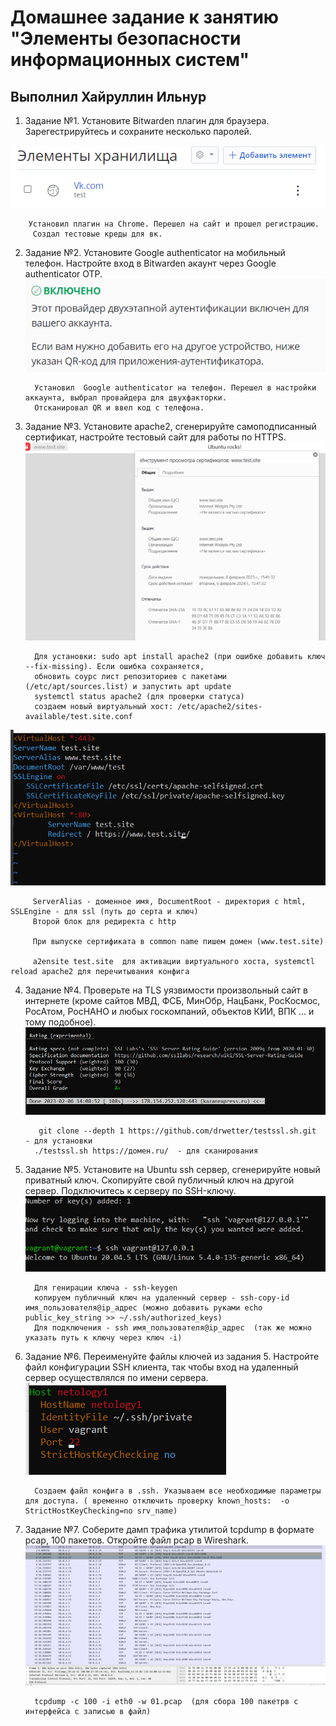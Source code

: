 # Домашнее задание к занятию "Элементы безопасности информационных систем"

## Выполнил Хайруллин Ильнур

1. Задание №1.
Установите Bitwarden плагин для браузера. Зарегестрируйтесь и сохраните несколько паролей.

![test_key](img/test_key.png)

        Установил плагин на Chrome. Перешел на сайт и прошел регистрацию.
         Создал тестовые креды для вк.

2. Задание №2.
Установите Google authenticator на мобильный телефон. Настройте вход в Bitwarden акаунт через Google authenticator OTP.
![2step](img/2step.png)

         Установил  Google authenticator на телефон. Перешел в настройки аккаунта, выбрал провайдера для двухфакторки.
         Отсканировал QR и ввел код с телефона.

3. Задание №3.
Установите apache2, сгенерируйте самоподписанный сертификат, настройте тестовый сайт для работы по HTTPS.
![ssl](img/ssl.png)
         
         Для установки: sudo apt install apache2 (при ошибке добавить ключ --fix-missing). Если ошибка сохраняется,
         обновить соурс лист репозиториев с пакетами (/etc/apt/sources.list) и запустить apt update
         systemctl status apache2 (для проверки статуса)
         создаем новый виртуальный хост: /etc/apache2/sites-available/test.site.conf

![conf_site](img/conf_site.png)

         ServerAlias - доменное имя, DocumentRoot - директория с html, SSLEngine - для ssl (путь до серта и ключ)
         Второй блок для редиректа с http

         При выпуске сертификата в common name пишем домен (www.test.site)

         a2ensite test.site  для активации виртуального хоста, systemctl reload apache2 для перечитывания конфига

4. Задание №4.
Проверьте на TLS уязвимости произвольный сайт в интернете (кроме сайтов МВД, ФСБ, МинОбр, НацБанк, РосКосмос, РосАтом, РосНАНО и любых госкомпаний, объектов КИИ, ВПК ... и тому подобное).
![scan](img/scan.png)
         
          git clone --depth 1 https://github.com/drwetter/testssl.sh.git  - для установки
         ./testssl.sh https://домен.ru/  - для сканирования

5. Задание №5.
Установите на Ubuntu ssh сервер, сгенерируйте новый приватный ключ. Скопируйте свой публичный ключ на другой сервер. Подключитесь к серверу по SSH-ключу.
![ssh_key](img/ssh_key.png)

         Для генирации ключа - ssh-keygen 
         копируем публичный ключ на удаленный сервер - ssh-copy-id имя_пользователя@ip_адрес (можно добавить руками echo public_key_string >> ~/.ssh/authorized_keys)
         Для подключения - ssh имя_пользователя@ip_адрес  (так же можно указать путь к ключу через ключ -i)

6. Задание №6.
Переименуйте файлы ключей из задания 5. Настройте файл конфигурации SSH клиента, так чтобы вход на удаленный сервер осуществлялся по имени сервера.
![ssh_client_conf](img/ssh_client_conf.png)

         Создаем файл конфига в .ssh. Указываем все необходимые параметры для доступа. ( временно отключить проверку known_hosts:  -o StrictHostKeyChecking=no srv_name)

7. Задание №7.
Соберите дамп трафика утилитой tcpdump в формате pcap, 100 пакетов. Откройте файл pcap в Wireshark.
![tcpdump](img/tcpdump.png)

         tcpdump -c 100 -i eth0 -w 01.pcap  (для сбора 100 пакетрв с интерфейса с записью в файл)